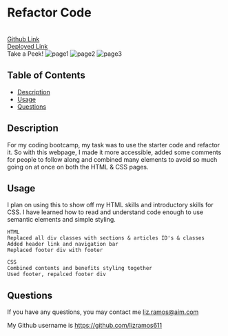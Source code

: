 # Refactor Code
\
[Github Link](https://github.com/lizramos611/HTML-practice-recode)
\
[Deployed Link](https://lizramos611.github.io/HTML-practice-recode) 
\
 Take a Peek!
 ![page1](https://user-images.githubusercontent.com/111591265/192823097-d8bf312b-acb3-484f-88c6-e1414e0461ad.png)
![page2](https://user-images.githubusercontent.com/111591265/192823102-3b426ffd-574c-4860-822d-b0f8590edd0b.png)
![page3](https://user-images.githubusercontent.com/111591265/192823107-dba90a99-ca5a-4a76-9664-1bc65c5b42e4.png)




  ## Table of Contents
 * [Description](#description)
 * [Usage](#usage)
 * [Questions](#questions)
  

  ## Description
For my coding bootcamp, my task was to use the starter code and refactor it. So with this webpage, I made it more accessible, added some comments for people to follow along and combined many elements to avoid so much going on at once on both the HTML & CSS pages. 


  ## Usage
  I plan on using this to show off my HTML skills and introductory skills for CSS. I have learned how to read and understand code enough to use semantic elements and simple styling.
  
    HTML
    Replaced all div classes with sections & articles ID's & classes
    Added header link and navigation bar
    Replaced footer div with footer

    CSS
    Combined contents and benefits styling together
    Used footer, repalced footer div



  ## Questions
  If you have any questions, you may contact me liz.ramos@aim.com

My Github username is https://github.com/lizramos611


    
